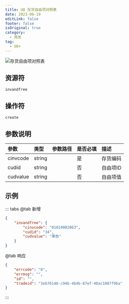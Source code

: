 ```yaml
---
title: U8 存货自由项对照表
date: 2023-06-19
editLink: false
footer: false
isOriginal: true
category:
  - 用友
tag:
  - U8+
---
```


![存货自由项对照表](https://nas.ilyl.life:8092/yonyou/u8/as/invandfree.gif)

## 资源符

`invandfree`
  
## 操作符

`create`

## 参数说明

|参数|类型|参数路径|是否必填|描述|
|:-|:-|:-|:-|:-|
|cinvcode|string||是|存货编码|
|cudid|string||否|自由项ID|
|cudvalue|string||否|自由项值|

## 示例

::: tabs
@tab 新增

```json
{
    "invandfree": {
        "cinvcode": "01019002063",
        "cudid": "34",
        "cudvalue": "黑色"
    }
}
```

@tab 响应

```json
{
    "errcode": "0",
    "errmsg": "",
    "id": "",
    "tradeid": "3eb76146-c94b-4b4b-87ef-40ac1087f9ba"
}
```

:::
